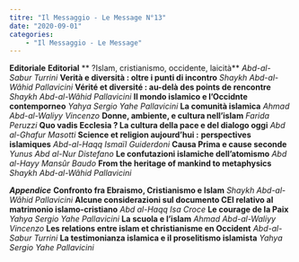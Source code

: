 ```yaml
---
titre: "Il Messaggio - Le Message N°13"
date: "2020-09-01"
categories:
    - "Il Messaggio - Le Message"
---
```



**Editoriale**
**Editorial**
** ?Islam, cristianismo, occidente, laicità**
*Abd-al-Sabur Turrini*
**Verità e diversità&nbsp;: oltre i punti di incontro**
*Shaykh Abd-al-Wâhid Pallavicini*
**Vérité et diversité&nbsp;: au-delà des points de rencontre**
*Shaykh Abd-al-Wâhid Pallavicini*
**Il mondo islamico e l’Occidnte contemporneo**
*Yahya Sergio Yahe Pallavicini*
**La comunità islamica**
*Ahmad Abd-al-Waliyy Vincenzo*
**Donne, ambiente, e cultura nell’islam**
*Farida Peruzzi*
**Quo vadis Ecclesia&nbsp;? La cultura della pace e del dialogo oggi**
*Abd al-Ghafur Masotti*
**Science et religion aujourd’hui&nbsp;:**
**perspectives islamiques**
*Abd-al-Haqq Ismaïl Guiderdoni*
**Causa Prima e cause seconde**
*Yunus Abd al-Nur Distefano*
**Le confutazioni islamiche dell’atomismo**
*Abd al-Hayy Mansûr Baudo*
**From the heritage of mankind to metaphysics**
*Shaykh Abd-al-Wâhid Pallavicini*

***Appendice***
**Confronto fra Ebraismo, Cristianismo e Islam**
*Shaykh Abd-al-Wâhid Pallavicini*
**Alcune considerazioni sul documento CEI relativo al matrimonio islamo-cristiano**
*Abd al-Haqq Isa Croce*
**Le courage de la Paix**
*Yahya Sergio Yahe Pallavicini*
**La scuola e l’islam**
*Ahmad Abd-al-Waliyy Vincenzo*
**Les relations entre islam et christianisme en Occident**
*Abd-al-Sabur Turrini*
**La testimonianza islamica e il proselitismo islamista**
*Yahya Sergio Yahe Pallavicini*

